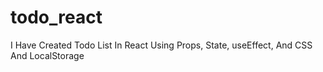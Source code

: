# todo_react
I Have Created Todo List In React Using Props, State, useEffect, And CSS And LocalStorage  
